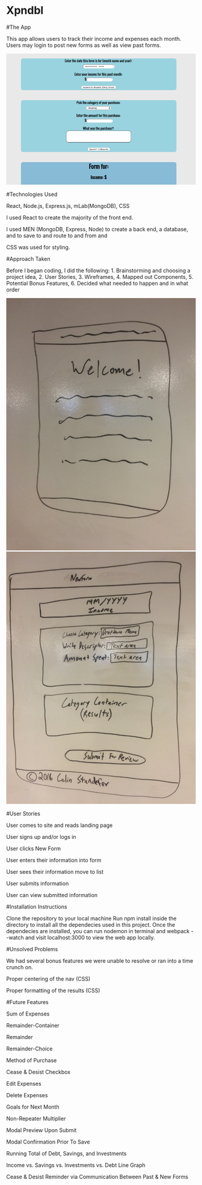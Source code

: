 # Xpndbl

#The App

This app allows users to track their income and expenses each month. Users may login to post new forms as well as view past forms.

![Xpndbl Form](public/images/xpndbl_screenshot.png)

#Technologies Used

React, Node.js, Express.js, mLab(MongoDB), CSS

I used React to create the majority of the front end.  

I used MEN (MongoDB, Express, Node) to create a back end, a database, and to save to and route to and from and

CSS was used for styling.

#Approach Taken

Before I began coding, I did the following: 1. Brainstorming and choosing a project idea, 2. User Stories, 3. Wireframes, 4. Mapped out Components, 5. Potential Bonus Features, 6. Decided what needed to happen and in what order

![Wireframe1](public/images/wireframe1.jpg)
![Wireframe2](public/images/wireframe2.jpg)

#User Stories

User comes to site and reads landing page

User signs up and/or logs in

User clicks New Form

User enters their information into form

User sees their information move to list

User submits information

User can view submitted information 

#Installation Instructions

Clone the repository to your local machine
Run npm install inside the directory to install all the dependecies used in this project.
Once the dependecies are installed, you can run nodemon in terminal and webpack --watch and visit localhost:3000 to view the web app locally.

#Unsolved Problems

We had several bonus features we were unable to resolve or ran into a time crunch on.

Proper centering of the nav (CSS)

Proper formatting of the results (CSS)

#Future Features

Sum of Expenses

Remainder-Container

Remainder

Remainder-Choice

Method of Purchase

Cease & Desist Checkbox

Edit Expenses

Delete Expenses

Goals for Next Month

Non-Repeater Multiplier

Modal Preview Upon Submit

Modal Confirmation Prior To Save

Running Total of Debt, Savings, and Investments

Income vs. Savings vs. Investments vs. Debt Line Graph

Cease & Desist Reminder via Communication Between Past & New Forms
